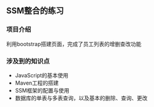 ## SSM整合的练习
### 项目介绍
利用bootstrap搭建页面，完成了员工列表的增删查改功能
### 涉及到的知识点
- JavaScript的基本使用
- Maven工程的搭建
- SSM框架的配置与使用
- 数据库的单表与多表查询，以及基本的删除、查询、更改